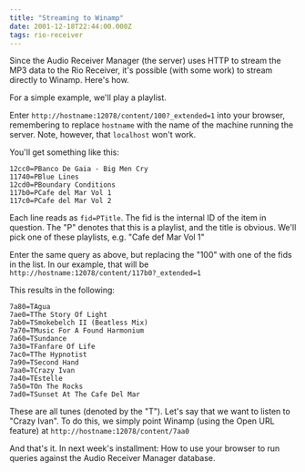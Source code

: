 ```yaml
---
title: "Streaming to Winamp"
date: 2001-12-18T22:44:00.000Z
tags: rio-receiver
---
```

Since the Audio Receiver Manager (the server) uses HTTP to stream the MP3 data to the Rio Receiver, it's possible (with some work) to stream directly to Winamp. Here's how.

For a simple example, we'll play a playlist.

Enter `http://hostname:12078/content/100?_extended=1` into your browser, remembering to replace `hostname` with the name of the machine running the server. Note, however, that `localhost` won't work.

You'll get something like this:

```
12cc0=PBanco De Gaia - Big Men Cry
11740=PBlue Lines
12cd0=PBoundary Conditions
117b0=PCafe del Mar Vol 1
117c0=PCafe del Mar Vol 2
```

Each line reads as `fid=PTitle`. The fid is the internal ID of the item in question. The "P" denotes that this is a playlist, and the title is obvious. We'll pick one of these playlists, e.g. "Cafe def Mar Vol 1"

Enter the same query as above, but replacing the "100" with one of the fids in the list. In our example, that will be `http://hostname:12078/content/117b0?_extended=1`

This results in the following:

```
7a80=TAgua
7ae0=TThe Story Of Light
7ab0=TSmokebelch II (Beatless Mix)
7a70=TMusic For A Found Harmonium
7a60=TSundance
7a30=TFanfare Of Life
7ac0=TThe Hypnotist
7a90=TSecond Hand
7aa0=TCrazy Ivan
7a40=TEstelle
7a50=TOn The Rocks
7ad0=TSunset At The Cafe Del Mar
```

These are all tunes (denoted by the "T"). Let's say that we want to listen to "Crazy Ivan". To do this, we simply point Winamp (using the Open URL feature) at `http://hostname:12078/content/7aa0`

And that's it. In next week's installment: How to use your browser to run queries against the Audio Receiver Manager database.
